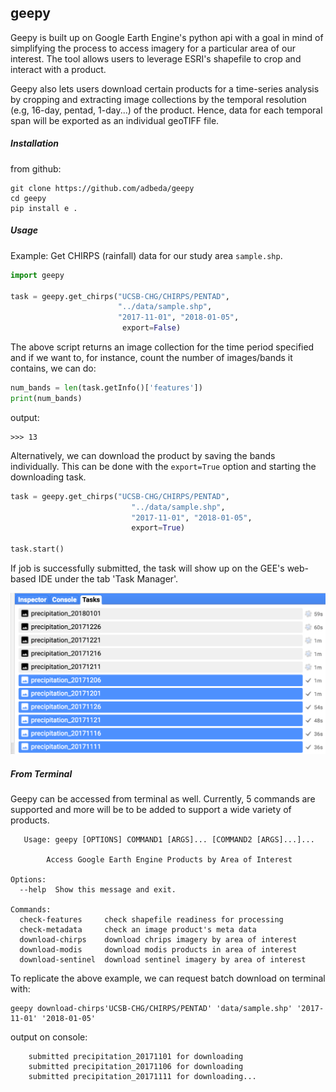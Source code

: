 ## geepy
   
Geepy is built up on Google Earth Engine's python api with a goal in mind of 
simplifying the process to access imagery for a particular area of our interest. 
The tool allows users to leverage ESRI's shapefile to crop and interact with a product.

Geepy also lets users download certain products for a time-series analysis by cropping 
and extracting image collections by the temporal resolution (e.g, 16-day, pentad, 1-day...) 
of the product. Hence, data for each temporal span will be exported as an individual geoTIFF file.
     
 ##### Installation

from github:

    git clone https://github.com/adbeda/geepy
    cd geepy
    pip install e .

##### Usage

Example: Get CHIRPS (rainfall) data for our study area `sample.shp`.

```python
import geepy
        
task = geepy.get_chirps("UCSB-CHG/CHIRPS/PENTAD", 
                        "../data/sample.shp", 
                        "2017-11-01", "2018-01-05", 
                         export=False)
```
     
The above script returns an image collection for the time period specified and if we want to, for instance, 
count the number of images/bands it contains, we can do:
 
```python
num_bands = len(task.getInfo()['features'])
print(num_bands)
```
output:

    >>> 13
   
   Alternatively, we can download the product by saving the bands individually.
   This can be done with the `export=True` option and starting the downloading task. 
   
```python
task = geepy.get_chirps("UCSB-CHG/CHIRPS/PENTAD", 
                           "../data/sample.shp", 
                           "2017-11-01", "2018-01-05", 
                           export=True)

task.start()
```

If job is successfully submitted, the task    will show up
on the GEE's web-based IDE under the tab 'Task Manager'.

   
  ![png](data/task_submitted.png "style:max-width=75%") 
    
 ##### From Terminal
 
  Geepy can be accessed from terminal as well. Currently, 5 commands are supported 
  and more will be to be added to support a wide variety of products. 
  
  
       
       Usage: geepy [OPTIONS] COMMAND1 [ARGS]... [COMMAND2 [ARGS]...]...
    
            Access Google Earth Engine Products by Area of Interest
    
    Options:
      --help  Show this message and exit.
    
    Commands:
      check-features     check shapefile readiness for processing
      check-metadata     check an image product's meta data
      download-chirps    download chrips imagery by area of interest
      download-modis     download modis products in area of interest
      download-sentinel  download sentinel imagery by area of interest
 
  To replicate the above example, we can request batch download on terminal with:
  
    geepy download-chirps'UCSB-CHG/CHIRPS/PENTAD' 'data/sample.shp' '2017-11-01' '2018-01-05'
    
  output on console: 
  
        submitted precipitation_20171101 for downloading
        submitted precipitation_20171106 for downloading
        submitted precipitation_20171111 for downloading...
        
  
  